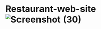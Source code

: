 # Restaurant-web-site![Screenshot (30)](https://user-images.githubusercontent.com/72545424/156866228-a699864d-7e6b-4210-a2de-8536a6df8062.png)
